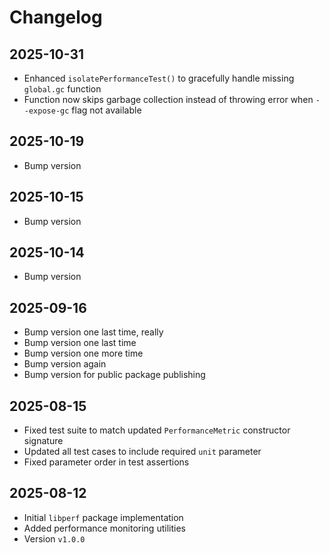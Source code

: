 # Changelog

## 2025-10-31

- Enhanced `isolatePerformanceTest()` to gracefully handle missing `global.gc`
  function
- Function now skips garbage collection instead of throwing error when
  `--expose-gc` flag not available

## 2025-10-19

- Bump version

## 2025-10-15

- Bump version

## 2025-10-14

- Bump version

## 2025-09-16

- Bump version one last time, really
- Bump version one last time
- Bump version one more time
- Bump version again
- Bump version for public package publishing

## 2025-08-15

- Fixed test suite to match updated `PerformanceMetric` constructor signature
- Updated all test cases to include required `unit` parameter
- Fixed parameter order in test assertions

## 2025-08-12

- Initial `libperf` package implementation
- Added performance monitoring utilities
- Version `v1.0.0`
